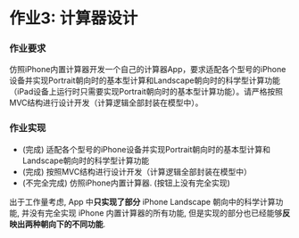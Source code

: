 # 作业3: 计算器设计

### 作业要求

仿照iPhone内置计算器开发一个自己的计算器App，要求适配各个型号的iPhone设备并实现Portrait朝向时的基本型计算和Landscape朝向时的科学型计算功能（iPad设备上运行时只需要实现Portrait朝向时的基本型计算功能）。请严格按照MVC结构进行设计开发（计算逻辑全部封装在模型中）。

### 作业实现

- (完成) 适配各个型号的iPhone设备并实现Portrait朝向时的基本型计算和Landscape朝向时的科学型计算功能
- (完成) 按照MVC结构进行设计开发（计算逻辑全部封装在模型中）
- (不完全完成) 仿照iPhone内置计算器. (按钮上没有完全实现)

出于工作量考虑, App 中**只实现了部分** iPhone Landscape 朝向中的科学计算功能, 并没有完全实现 iPhone 内置计算器的所有功能, 但是实现的部分也已经能够**反映出两种朝向下的不同功能**.